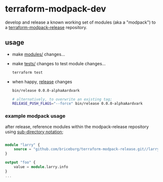 # terraform-modpack-dev

develop and release a known working set of modules (aka a "modpack") to a [terraform-modpack-release](https://github.com/briceburg/terraform-modpack-release) repository.

## usage

* make [modules/](./modules) changes...
* make [tests/](./tests) changes to test module changes...

    ```sh
    terraform test
    ```

* when happy, [release](./bin/release) changes

    ```sh
    bin/release 0.0.0-alphaAardvark
    ```

    ```sh
    # alternatively, to overwrite an existing tag;
    RELEASE_PUSH_FLAGS="--force" bin/release 0.0.0-alphaAardvark
    ```

### example modpack usage

after release, reference modules within the modpack-release repository using [sub-directory notation](https://www.terraform.io/language/modules/sources#modules-in-package-sub-directories);

```terraform

module "larry" {
    source = "github.com/briceburg/terraform-modpack-release.git//larry?ref=0.0.0-alphaAardvark"
}

output "foo" {
    value = module.larry.info
}
...
```
